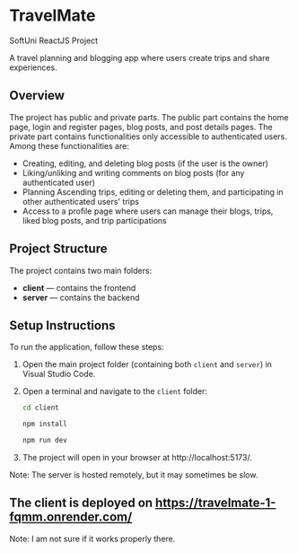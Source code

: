 # TravelMate
SoftUni ReactJS Project

A travel planning and blogging app where users create trips and share experiences.

## Overview
The project has public and private parts. The public part contains the home page, login and register pages, blog posts, and post details pages. The private part contains functionalities only accessible to authenticated users. Among these functionalities are:

- Creating, editing, and deleting blog posts (if the user is the owner)
- Liking/unliking and writing comments on blog posts (for any authenticated user)
- Planning Ascending trips, editing or deleting them, and participating in other authenticated users' trips
- Access to a profile page where users can manage their blogs, trips, liked blog posts, and trip participations

## Project Structure
The project contains two main folders:

- **client** — contains the frontend
- **server** — contains the backend

## Setup Instructions
To run the application, follow these steps:

1. Open the main project folder (containing both `client` and `server`) in Visual Studio Code.
2. Open a terminal and navigate to the `client` folder:
   ```bash
   cd client
   ````
   ```bash
   npm install
   ````
   ```bash
   npm run dev
   ````
  
3. The project will open in your browser at http://localhost:5173/.

Note: The server is hosted remotely, but it may sometimes be slow.

## The client is deployed on https://travelmate-1-fqmm.onrender.com/
Note: I am not sure if it works properly there.
